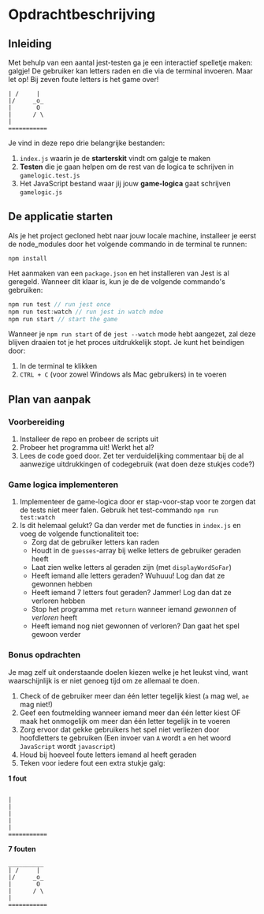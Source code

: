 # Opdrachtbeschrijving

## Inleiding
Met behulp van een aantal jest-testen ga je een interactief spelletje maken: galgje! De gebruiker kan letters raden en die via de terminal invoeren. Maar let op! Bij zeven foute letters is het game over!

```__________
| /     |
|/     _o_
|       O
|      / \
|
===========
```

Je vind in deze repo drie belangrijke bestanden:
1. `index.js` waarin je de **starterskit** vindt om galgje te maken
2. **Testen** die je gaan helpen om de rest van de logica te schrijven in `gamelogic.test.js`
3. Het JavaScript bestand waar jij jouw **game-logica** gaat schrijven `gamelogic.js`

## De applicatie starten
Als je het project gecloned hebt naar jouw locale machine, installeer je eerst de node_modules door het volgende commando in de terminal te runnen:

`npm install`

Het aanmaken van een `package.json` en het installeren van Jest is al geregeld. Wanneer dit klaar is, kun je de de volgende commando's gebruiken:

```javascript
npm run test // run jest once
npm run test:watch // run jest in watch mdoe
npm run start // start the game
```

Wanneer je `npm run start` of de `jest --watch` mode hebt aangezet, zal deze blijven draaien tot je het proces uitdrukkelijk stopt. Je kunt het beindigen door:
1. In de terminal te klikken
2. `CTRL + C` (voor zowel Windows als Mac gebruikers) in te voeren

## Plan van aanpak

### Voorbereiding
1. Installeer de repo en probeer de scripts uit
2. Probeer het programma uit! Werkt het al?
3. Lees de code goed door. Zet ter verduidelijking commentaar bij de al aanwezige uitdrukkingen of codegebruik (wat doen deze stukjes code?)

### Game logica implementeren
1. Implementeer de game-logica door er stap-voor-stap voor te zorgen dat de tests niet meer falen. Gebruik het test-commando `npm run test:watch`
2. Is dit helemaal gelukt? Ga dan verder met de functies in `index.js` en voeg de volgende functionaliteit toe:
    * Zorg dat de gebruiker letters kan raden
    * Houdt in de `guesses`-array bij welke letters de gebruiker geraden heeft
    * Laat zien welke letters al geraden zijn (met `displayWordSoFar`)
    * Heeft iemand alle letters geraden? Wuhuuu! Log dan dat ze gewonnen hebben
    * Heeft iemand 7 letters fout geraden? Jammer! Log dan dat ze verloren hebben
    * Stop het programma met `return` wanneer iemand _gewonnen_ of _verloren_ heeft
    * Heeft iemand nog niet gewonnen of verloren? Dan gaat het spel gewoon verder

### Bonus opdrachten
Je mag zelf uit onderstaande doelen kiezen welke je het leukst vind, want waarschijnlijk is er niet genoeg tijd om ze allemaal te doen.
1. Check of de gebruiker meer dan één letter tegelijk kiest (`a` mag wel, `ae` mag niet!)
2. Geef een foutmelding wanneer iemand meer dan één letter kiest OF maak het onmogelijk om meer dan één letter tegelijk in te voeren
3. Zorg ervoor dat gekke gebruikers het spel niet verliezen door hoofdletters te gebruiken (Een invoer van `A` wordt `a` en het woord `JavaScript` wordt `javascript`)
4. Houd bij hoeveel foute letters iemand al heeft geraden
5. Teken voor iedere fout een extra stukje galg:

**1 fout**
```

|
|
|
|
|
===========
```

**7 fouten**
```
__________
| /     |
|/     _o_
|       O
|      / \
|
===========
```
